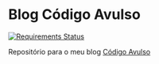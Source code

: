 # Blog Código Avulso
[![Requirements Status](https://requires.io/github/mstuttgart/mstuttgart.github.io/requirements.svg?branch=master)](https://requires.io/github/mstuttgart/mstuttgart.github.io/requirements/?branch=master)

Repositório para o meu blog [Código Avulso](http://codigoavulso.com.br/)
